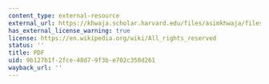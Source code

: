 ```yaml
---
content_type: external-resource
external_url: https://khwaja.scholar.harvard.edu/files/asimkhwaja/files/good_projects.pdf
has_external_license_warning: true
license: https://en.wikipedia.org/wiki/All_rights_reserved
status: ''
title: PDF
uid: 9b127b1f-2fce-48d7-9f3b-e702c350d261
wayback_url: ''
---
```

